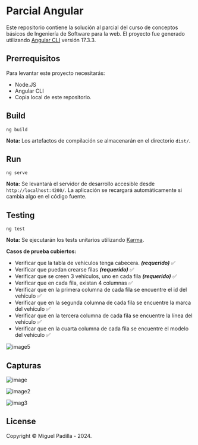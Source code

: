 # Parcial Angular
Este repositorio contiene la solución al parcial del curso de conceptos básicos de Ingeniería de Software para la web. El proyecto fue generado utilizando [Angular CLI](https://github.com/angular/angular-cli) versión 17.3.3.


## Prerrequisitos

Para levantar este proyecto necesitarás:

* Node.JS
* Angular CLI
* Copia local de este repositorio.

## Build

```
ng build
```
**Nota:** Los artefactos de compilación se almacenarán en el directorio `dist/`.

## Run

```
ng serve
```
**Nota:** Se levantará el servidor de desarrollo accesible desde `http://localhost:4200/`. La aplicación se recargará automáticamente si cambia algo en el código fuente.

## Testing

```
ng test
```
**Nota:** Se ejecutarán los tests unitarios utilizando [Karma](https://karma-runner.github.io).

**Casos de prueba cubiertos:**

* Verificar que la tabla de vehículos tenga cabecera. ___(requerido)___ ✅
* Verificar que puedan crearse filas  ___(requerido)___ ✅
* Verificar que se creen 3 vehículos, uno en cada fila ___(requerido)___ ✅
* Verificar que en cada fila, existan 4 columnas ✅
* Verificar que en la primera columna de cada fila se encuentre el id del vehículo ✅
* Verificar que en la segunda columna de cada fila se encuentre la marca del vehículo ✅
* Verificar que en la tercera columna de cada fila se encuentre la línea del vehículo ✅
* Verificar que en la cuarta columna de cada fila se encuentre el modelo del vehículo ✅

![image5](https://github.com/mpadillae/parcial-angular/assets/157713929/ebca16ab-a708-42ba-a373-e6e33212e475)

## Capturas
![image](https://github.com/mpadillae/parcial-angular/assets/157713929/03f55d6a-3a51-44b1-807e-7aa932301106)

![image2](https://github.com/mpadillae/parcial-angular/assets/157713929/f9a5c6c2-830b-4c3b-b062-c68186448ce0)

![imag3](https://github.com/mpadillae/parcial-angular/assets/157713929/fa5c2bd5-8587-4b51-b047-f9468952eb4a)

## License

Copyright © Miguel Padilla - 2024.